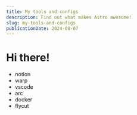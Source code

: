 ```yaml
---
title: My tools and configs
description: Find out what makes Astro awesome!
slug: my-tools-and-configs
publicationDate: 2024-08-07
---
```


# Hi there!

- notion
- warp
- vscode
- arc
- docker
- flycut
